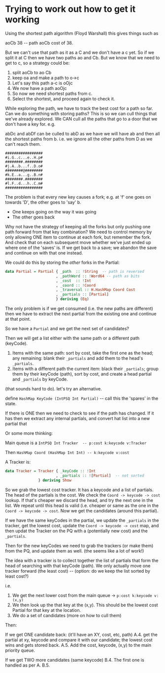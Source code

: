 # Trying to work out how to get it working

Using the shortest path algorithm (Floyd Warshall) this gives things such as

aoCb 38 -- path aoCb cost of 38.

But we can't use that path as it as a C and we don't have a c yet.  So if we
split it at C then we have two paths ao and Cb.  But we know that we need to
get to c, so a strategy could be:

1. split aoCb to ao Cb
2. keep oa and make a path to o->c
3. Let's say this path a-c is oOjc
4. We now have a path aoOjc
5. So now we need shortest paths from c.
6. Select the shortest, and proceed again to check it.

While exploring the path, we have to track the best cost for a path so far.
Can we do something with storing paths?  This is so we can cull things
that we've already explored.  We CAN cull all the paths that go to a door that
we don't have a key for.  e.g.

abDc and abDf can be culled to abD as we have we will have ab and then all the
shortest paths from b.  i.e. we ignore all the other paths from D as we can't
reach them.

    #################
    #i.G..c...e..H.p#
    ########.########
    #j.A..b...f..D.o#
    ########@########
    #k.E..a...g..B.n#
    ########.########
    #l.F..d...h..C.m#
    #################

The problem is that every new key causes a fork;  e.g. at 'f' one goes on
towards 'D', the other goes to 'say' b.

* One keeps going on the way it was going
* The other goes back

Why not have the strategy of keeping all the forks but only pushing one path
forward from that key combination?  We need to control memory by only allowing
ONE item to continue at each fork, but remember the fork.  And check that on
each subsequent move whether we've just ended up where one of the 'saves' is.
If we get back to a save; we abandon the save and continue on with that one
instead.

We could do this by storing the *other* forks in the Partial:

```haskell
data Partial = Partial { _path  :: !String  -- path is reversed
                       , _pathWord :: !Word64 -- path as bits
                       , _cost  :: !Int
                       , _coord :: !Coord
                       , _traversal :: H.HashMap Coord Cost
                       , _partials :: [Partial]
                       } deriving (Eq)
```


The only problem is if we get consumed (i.e. the new paths are different) then
we have to extract the next partial from the existing one and continue at that
point.

So we have a `Partial` and we get the next set of candidates?

Then we will get a list either with the same path or a different path (keyCode).

1. Items with the same path: sort by cost, take the first one as the head; any
   remaining: blank their `_partials` and add them to the head's `_partials`.
2. Items with a different path the current item: black their `_partials`; group
   them by their keyCode (path), sort by cost, and create a head partial and
   `_partials` by keyCode.

(that sounds hard to do). let's try an alternative.

define `HashMap KeyCode (IntPSQ Int Partial)`  -- call this the 'spares' in the
state.


If there is ONE
then we need to check to see if the path has changed.  If it has then we extract
any internal partials, and convert hat list into a new partial that 

Or some more thinking:

Main queue is a `IntPSQ Int Tracker  -- p:cost k:keycode v:Tracker`

Then `HashMap Coord (HashMap Int Int) -- k:keycode v:cost`

A Tracker is:

```haskell
data Tracker = Tracker { _keyCode :: !Int
                       , _partials :: ![Partial]  -- not sorted
		       } deriving Show
```

So we grab the lowest cost tracker.  It has a keycode and a list of partials.
The head of the partials is the cost.  We check the `Coord -> keycode -> cost`
lookup.  If that's cheaper we discard the head, and try the next one in the
list.  We repeat until this head is valid (i.e. cheaper or same as the one in
the `Coord -> keycode -> cost`.  Now we get the candidates (around this
partial).

If we have the same keyCodes in the partial, we update the `_partials` in the
tracker, get the lowest cost, update the `Coord -> keycode -> cost` map, and
then updat the Tracker on the PQ with a (potentially new cost) and the
`_partials`.

Then for the new keyCodes we need to grab the trackers (or make them) from the
PQ, and update them as well. (the seems like a lot of work!)

The idea with a tracker is to collect together the list of partials that form
the head of searching with that keyCode (path).  We only actually move one
tracker forward (the least cost) -- (option: do we keep the list sorted by
least cost?)

i.e.

1. We get the next lower cost from the main queue -> `p:cost k:keycode v:(x,y)`
2. We then look up the that key at the (x,y).  This should be the lowest cost
   Partial for that key at the location.
3. We do a set of candidates (more on how to cull them)

Then:

If we get ONE candidate back: (it'll have an XY, cost, etc, path)
A.4. get the partial at xy, keycode and compare it with our candidate; the
    lowest cost wins and gets stored back.
A.5. Add the cost, keycode, (x,y) to the main priority queue.

If we get TWO more candidates (same keycode)
B.4. The first one is handled as per A.
B.5. 

